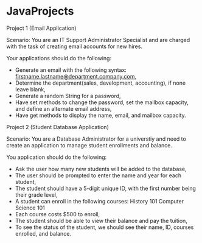 # JavaProjects
Project 1  (Email Application)

Scenario: You are an IT Support Administrator Specialist and are charged with the task of creating email accounts for new hires.

Your applications should do the following:

- Generate an email with the following syntax: firstname.lastname@department.company.com,
- Determine the department(sales, development, accounting), if none leave blank,
- Generate a random String for a password,
- Have set methods to change the password, set the mailbox capacity, and define an alternate email address,
- Have get methods to display the name, email, and mailbox capacity.


Project 2 (Student Database Application)

Scenario: You are a Database Administrator for a universtiy and need to create an application to manage student enrollments and balance.

You application should do the following:

- Ask the user how many new students will be added to the database,
- The user should be prompted to enter the name and year for each student,
- The student should have a 5-digit unique ID, with the first number being their grade level,
- A student can enroll in the following courses:
History 101
Computer Science 101
- Each course costs $500 to enroll,
- The student should be able to view their balance and pay the tuition,
- To see the status of the student, we should see their name, ID, courses enrolled, and balance.
